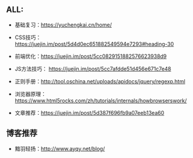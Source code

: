 ## ALL:

- 基础复习：https://yuchengkai.cn/home/

- CSS技巧： https://juejin.im/post/5d4d0ec651882549594e7293#heading-30
- 前端优化：https://juejin.im/post/5cc0829151882576623938d9
- JS方法技巧： https://juejin.im/post/5cc7afdde51d456e671c7e48
- 正则手册：http://tool.oschina.net/uploads/apidocs/jquery/regexp.html
- 浏览器原理： https://www.html5rocks.com/zh/tutorials/internals/howbrowserswork/
- 文章推荐：https://juejin.im/post/5d387f696fb9a07eeb13ea60

## 博客推荐
- 黯羽轻扬：http://www.ayqy.net/blog/
